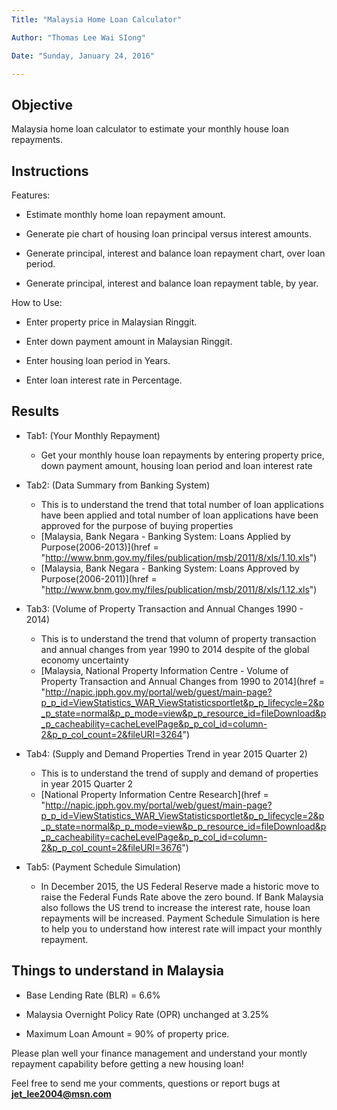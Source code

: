 ```yaml
---
Title: "Malaysia Home Loan Calculator"

Author: "Thomas Lee Wai SIong"

Date: "Sunday, January 24, 2016"

---
```

## Objective

Malaysia home loan calculator to estimate your monthly house loan repayments.  

## Instructions

Features:

* Estimate monthly home loan repayment amount.

* Generate pie chart of housing loan principal versus interest amounts.

* Generate principal, interest and balance loan repayment chart, over loan period.

* Generate principal, interest and balance loan repayment table, by year.

How to Use:

* Enter property price in Malaysian Ringgit.

* Enter down payment amount in Malaysian Ringgit.

* Enter housing loan period in Years.

* Enter loan interest rate in Percentage.

## Results

* Tab1: (Your Monthly Repayment)
  * Get your monthly house loan repayments by entering property price, down payment amount, housing loan period and loan interest rate
  
  
* Tab2: (Data Summary from Banking System)
  * This is to understand the trend that total number of loan applications have been applied and           total number of loan applications have been approved for the purpose of buying properties 
  * [Malaysia, Bank Negara - Banking System: Loans Applied by Purpose(2006-2013)](href = "http://www.bnm.gov.my/files/publication/msb/2011/8/xls/1.10.xls")
  * [Malaysia, Bank Negara - Banking System: Loans Approved by Purpose(2006-2011)](href = "http://www.bnm.gov.my/files/publication/msb/2011/8/xls/1.12.xls")
          
  
* Tab3: (Volume of Property Transaction and Annual Changes 1990 - 2014)
  * This is to understand the trend that volumn of property transaction and annual changes from year 1990 to 2014 despite of the global economy uncertainty
  * [Malaysia, National Property Information Centre - Volume of Property Transaction and Annual Changes from 1990 to 2014](href = "http://napic.jpph.gov.my/portal/web/guest/main-page?p_p_id=ViewStatistics_WAR_ViewStatisticsportlet&p_p_lifecycle=2&p_p_state=normal&p_p_mode=view&p_p_resource_id=fileDownload&p_p_cacheability=cacheLevelPage&p_p_col_id=column-2&p_p_col_count=2&fileURI=3264")
  
  
* Tab4: (Supply and Demand Properties Trend in year 2015 Quarter 2)
  * This is to understand the trend of supply and demand of properties in year 2015 Quarter 2
  * [National Property Information Centre Research](href = "http://napic.jpph.gov.my/portal/web/guest/main-page?p_p_id=ViewStatistics_WAR_ViewStatisticsportlet&p_p_lifecycle=2&p_p_state=normal&p_p_mode=view&p_p_resource_id=fileDownload&p_p_cacheability=cacheLevelPage&p_p_col_id=column-2&p_p_col_count=2&fileURI=3676")
            
  
* Tab5: (Payment Schedule Simulation)
  * In December 2015, the US Federal Reserve made a historic move to raise the Federal Funds Rate above the zero bound. If Bank Malaysia also follows the US trend to increase the interest rate, house loan repayments will be increased. Payment Schedule Simulation is here to help you to understand how interest rate will impact your monthly repayment.
  
  
## Things to understand in Malaysia

* Base Lending Rate (BLR) = 6.6%

* Malaysia Overnight Policy Rate (OPR) unchanged at 3.25%

* Maximum Loan Amount = 90% of property price.


Please plan well your finance management and understand your montly repayment capability before getting a new housing loan!

Feel free to send me your comments, questions or report bugs at **jet_lee2004@msn.com**


